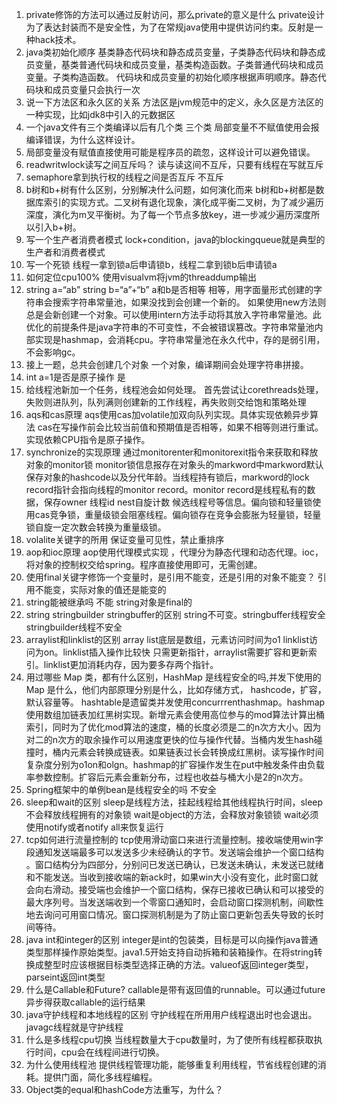 1. private修饰的方法可以通过反射访问，那么private的意义是什么
private设计为了表达封装而不是安全性，为了在常规java使用中提供访问约束。反射是一种hack技术。
2. java类初始化顺序
基类静态代码块和静态成员变量，子类静态代码块和静态成员变量，基类普通代码块和成员变量，基类构造函数。子类普通代码块和成员变量。子类构造函数。
代码块和成员变量的初始化顺序根据声明顺序。静态代码块和成员变量只会执行一次
3. 说一下方法区和永久区的关系
方法区是jvm规范中的定义，永久区是方法区的一种实现，比如jdk8中引入的元数据区
4. 一个java文件有三个类编译以后有几个类
三个类
局部变量不不赋值使用会报编译错误，为什么这样设计。
5. 局部变量没有赋值直接使用可能是程序员的疏忽，这样设计可以避免错误。
6. readwritwlock读写之间互斥吗？
读与读这间不互斥，只要有线程在写就互斥
7. semaphore拿到执行权的线程之间是否互斥
不互斥
8. b树和b+树有什么区别，分别解决什么问题，如何演化而来
b树和b+树都是数据库索引的实现方式。二叉树有退化现象，演化成平衡二叉树，为了减少遍历深度，演化为m叉平衡树。为了每一个节点多放key，进一步减少遍历深度所以引入b+树。
9. 写一个生产者消费者模式
lock+condition，java的blockingqueue就是典型的生产者和消费者模式
10. 写一个死锁
线程一拿到锁a后申请锁b，线程二拿到锁b后申请锁a
11. 如何定位cpu100%
使用visualvm将jvm的threaddump输出
12. string a=“ab” string b=“a”+“b” a和b是否相等
相等，用字面量形式创建的字符串会搜索字符串常量池，如果没找到会创建一个新的。
如果使用new方法则总是会新创建一个对象。可以使用intern方法手动将其放入字符串常量池。此优化的前提条件是java字符串的不可变性，不会被错误篡改。字符串常量池内部实现是hashmap，会消耗cpu。字符串常量池在永久代中，存的是弱引用，不会影响gc。
13. 接上一题，总共会创建几个对象
一个对象，编译期间会处理字符串拼接。
14. int a=1是否是原子操作
是
15. 给线程池新加一个任务，线程池会如何处理。
首先尝试让corethreads处理，失败则进队列，队列满则创建新的工作线程，再失败则交给饱和策略处理
16. aqs和cas原理
aqs使用cas加volatile加双向队列实现。具体实现依赖异步算法
cas在写操作前会比较当前值和预期值是否相等，如果不相等则进行重试。实现依赖CPU指令是原子操作。
17. synchronize的实现原理
通过monitorenter和monitorexit指令来获取和释放对象的monitor锁
monitor锁信息报存在对象头的markword中markword默认保存对象的hashcode以及分代年龄。当线程持有锁后，markword的lock record指针会指向线程的monitor record。monitor record是线程私有的数据，保存owner 线程id nest自旋计数 候选线程号等信息。偏向锁和轻量锁使用cas竞争锁，重量级锁会阻塞线程。偏向锁存在竞争会膨胀为轻量锁，轻量锁自旋一定次数会转换为重量级锁。
18. volalite关键字的所用
保证变量可见性，禁止重排序
19. aop和ioc原理
aop使用代理模式实现 ，代理分为静态代理和动态代理。ioc，将对象的控制权交给spring。程序直接使用即可，无需创建。
20. 使用final关键字修饰一个变量时，是引用不能变，还是引用的对象不能变？
引用不能变，实际对象的值还是能变的
21. string能被继承吗
不能 string对象是final的
22. string stringbuilder stringbuffer的区别
string不可变。stringbuffer线程安全  stringbuilder线程不安全
23. arraylist和linklist的区别
array list底层是数组，元素访问时间为o1 linklist访问为on。linklist插入操作比较快 只需更新指针，arraylist需要扩容和更新索引。linklist更加消耗内存，因为要多存两个指针。
24. 用过哪些 Map 类，都有什么区别，HashMap 是线程安全的吗,并发下使用的 Map 是什么，他们内部原理分别是什么，比如存储方式， hashcode，扩容， 默认容量等。
hashtable是遗留类并发使用concurrrenthashmap。hashmap使用数组加链表加红黑树实现。新增元素会使用高位参与的mod算法计算出桶索引，同时为了优化mod算法的速度，桶的长度必须是二的n次方大小。因为对二的n次方的取余操作可以用速度更快的位与操作代替。当桶内发生hash碰撞时，桶内元素会转换成链表。如果链表过长会转换成红黑树。读写操作时间复杂度分别为o1on和olgn。hashmap的扩容操作发生在put中触发条件由负载率参数控制。扩容后元素会重新分布，过程也收益与桶大小是2的n次方。
25. Spring框架中的单例bean是线程安全的吗
不安全
26. sleep和wait的区别
sleep是线程方法，挂起线程给其他线程执行时间，sleep不会释放线程拥有的对象锁 wait是object的方法，会释放对象锁锁 wait必须使用notify或者notify all来恢复运行
27. tcp如何进行流量控制的
tcp使用滑动窗口来进行流量控制。接收端使用win字段通知发送端最多可以发送多少未经确认的字节。发送端会维护一个窗口结构
。窗口结构分为四部分，分别问已发送已确认，已发送未确认，未发送已就绪和不能发送。当收到接收端的新ack时，如果win大小没有变化，此时窗口就会向右滑动。接受端也会维护一个窗口结构，保存已接收已确认和可以接受的最大序列号。当发送端收到一个零窗口通知时，会启动窗口探测机制，间歇性地去询问可用窗口情况。窗口探测机制是为了防止窗口更新包丢失导致的长时间等待。
28. java int和integer的区别
integer是int的包装类，目标是可以向操作java普通类型那样操作原始类型。java1.5开始支持自动拆箱和装箱操作。在将string转换成整型时应该根据目标类型选择正确的方法。valueof返回integer类型，parseint返回int类型
29. 什么是Callable和Future?
callable是带有返回值的runnable。可以通过future异步得获取callable的运行结果
30. java守护线程和本地线程的区别
守护线程在所用用户线程退出时也会退出。javagc线程就是守护线程
31. 什么是多线程cpu切换
当线程数量大于cpu数量时，为了使所有线程都获取执行时间，cpu会在线程间进行切换。
32. 为什么使用线程池
提供线程管理功能，能够重复利用线程，节省线程创建的消耗。提供门面，简化多线程编程。
33. Object类的equal和hashCode方法重写，为什么？














 
